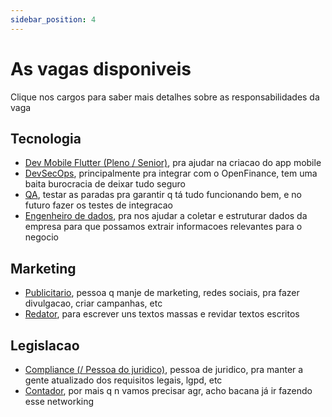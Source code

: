 ```yaml
---
sidebar_position: 4
---
```


# As vagas disponiveis

Clique nos cargos para saber mais detalhes sobre as responsabilidades da vaga

## Tecnologia

- [Dev Mobile Flutter (Pleno / Senior)](./tech/responsabilities#desenvolvedor), pra ajudar na criacao do app mobile
- [DevSecOps](./tech/responsabilities#devsecops), principalmente pra integrar com o OpenFinance, tem uma baita burocracia de deixar tudo seguro
- [QA](./tech/responsabilities#qa), testar as paradas pra garantir q tá tudo funcionando bem, e no futuro fazer os testes de integracao
- [Engenheiro de dados](./tech/responsabilities#engenheiro-de-dados), pra nos ajudar a coletar e estruturar dados da empresa para que possamos extrair informacoes relevantes para o negocio

## Marketing

- [Publicitario](./marketing/responsabilities#publicitário), pessoa q manje de marketing, redes sociais, pra fazer divulgacao, criar campanhas, etc
- [Redator](./marketing/responsabilities#redator), para escrever uns textos massas e revidar textos escritos

## Legislacao

- [Compliance (/ Pessoa do juridico)](./legal/responsabilities#compliance), pessoa de juridico, pra manter a gente atualizado dos requisitos legais, lgpd, etc
- [Contador](./legal/responsabilities#contador), por mais q n vamos precisar agr, acho bacana já ir fazendo esse networking
